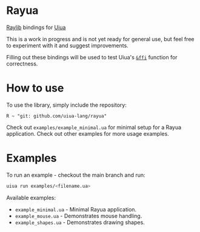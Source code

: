 # Rayua

[Raylib](https://raylib.com) bindings for [Uiua](https://uiua.org)

This is a work in progress and is not yet ready for general use, but feel free to experiment with it and suggest improvements.

Filling out these bindings will be used to test Uiua's [`&ffi`](https://uiua.org/docs/&ffi) function for correctness.

# How to use

To use the library, simply include the repository:
```uiua
R ~ "git: github.com/uiua-lang/rayua"
```

Check out `examples/example_minimal.ua` for minimal setup for a Rayua application. Check out other examples for more usage examples.

# Examples

To run an example - checkout the main branch and run:
```bash
uiua run examples/<filename.ua>
```

Available examples:
- `example_minimal.ua` - Minimal Rayua application.
- `example_mouse.ua` - Demonstrates mouse handling.
- `example_shapes.ua` - Demonstrates drawing shapes.

